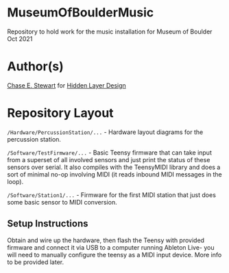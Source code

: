 # MuseumOfBoulderMusic
Repository to hold work for the music installation for Museum of Boulder Oct 2021

# Author(s)
[Chase E. Stewart](https://chasestewart.co) for [Hidden Layer Design](https://hiddenlayerdesign.com)

# Repository Layout
`/Hardware/PercussionStation/...` - Hardware layout diagrams for the percussion station.

`/Software/TestFirmware/...` - Basic Teensy firmware that can take input from a superset of all involved sensors and just print the status of these sensors over serial. It also compiles with the TeensyMIDI library and does a sort of minimal no-op involving MIDI (it reads inbound MIDI messages in the loop).

`/Software/Station1/...` - Firmware for the first MIDI station that just does some basic sensor to MIDI conversion.

## Setup Instructions
Obtain and wire up the hardware, then flash the Teensy with provided firmware and connect it via USB to a computer running Ableton Live- you will need to manually configure the teensy as a MIDI input device. More info to be provided later.
